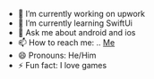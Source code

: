 

- 🔭 I’m currently working on upwork
- 🌱 I’m currently learning SwiftUi
- 💬 Ask me about android and ios
- 📫 How to reach me: .. [Me](https://www.linkedin.com/in/ahmadgsalman)
- 😄 Pronouns: He/Him
- ⚡ Fun fact: I love games

